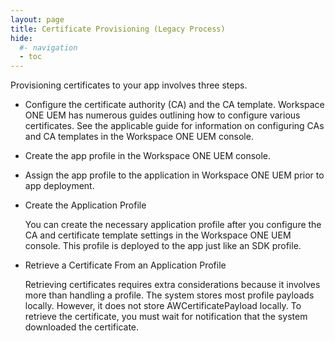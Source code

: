 ```yaml
---
layout: page
title: Certificate Provisioning (Legacy Process)
hide:
  #- navigation
  - toc
---
```


Provisioning certificates to your app involves three steps.

* Configure the certificate authority (CA) and the CA template. Workspace ONE UEM has numerous guides outlining how to configure various certificates. See the applicable guide for information on configuring CAs and CA templates in the Workspace ONE UEM console.
* Create the app profile in the Workspace ONE UEM console.
* Assign the app profile to the application in Workspace ONE UEM prior to app deployment.
* Create the Application Profile
  
  You can create the necessary application profile after you configure the CA and certificate template settings in the Workspace ONE UEM console. This profile is deployed to the app just like an SDK profile.
* Retrieve a Certificate From an Application Profile
  
  Retrieving certificates requires extra considerations because it involves more than handling a profile. The system stores most profile payloads locally. However, it does not store AWCertificatePayload locally. To retrieve the certificate, you must wait for notification that the system downloaded the certificate.
